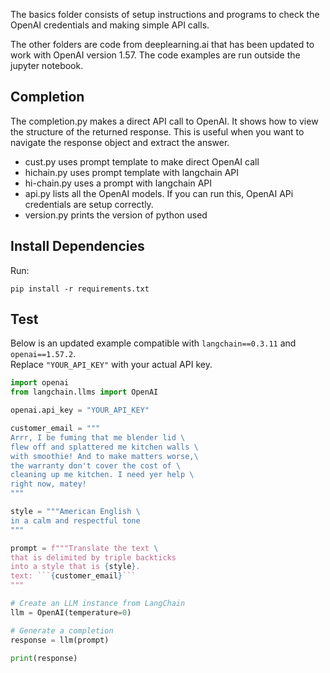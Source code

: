 The basics folder consists of setup instructions and programs to check the OpenAI credentials and making simple API calls.

The other folders are code from deeplearning.ai that has been updated to work with OpenAI version 1.57. The code examples are run outside the jupyter notebook.

## Completion

The completion.py makes a direct API call to OpenAI. It shows how to view the structure of the returned response. This is useful when you want to navigate the response object and extract the answer.

- cust.py uses prompt template to make direct OpenAI call
- hichain.py uses prompt template with langchain API
- hi-chain.py uses a prompt with langchain API
- api.py lists all the OpenAI models. If you can run this, OpenAI APi credentials are setup correctly.
- version.py prints the version of python used

## Install Dependencies

Run:

```
pip install -r requirements.txt
```

## Test

Below is an updated example compatible with `langchain==0.3.11` and `openai==1.57.2`.  
Replace `"YOUR_API_KEY"` with your actual API key.

```python
import openai
from langchain.llms import OpenAI

openai.api_key = "YOUR_API_KEY"

customer_email = """
Arrr, I be fuming that me blender lid \
flew off and splattered me kitchen walls \
with smoothie! And to make matters worse,\
the warranty don't cover the cost of \
cleaning up me kitchen. I need yer help \
right now, matey!
"""

style = """American English \
in a calm and respectful tone
"""

prompt = f"""Translate the text \
that is delimited by triple backticks 
into a style that is {style}.
text: ```{customer_email}```
"""

# Create an LLM instance from LangChain
llm = OpenAI(temperature=0)

# Generate a completion
response = llm(prompt)

print(response)
```

